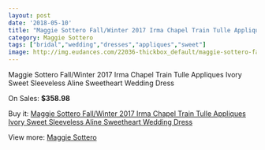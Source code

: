 ```yaml
---
layout: post
date: '2018-05-10'
title: "Maggie Sottero Fall/Winter 2017 Irma Chapel Train Tulle Appliques Ivory Sweet Sleeveless Aline Sweetheart Wedding Dress"
category: Maggie Sottero
tags: ["bridal","wedding","dresses","appliques","sweet"]
image: http://img.eudances.com/22036-thickbox_default/maggie-sottero-fall-winter-2017-irma-chapel-train-tulle-appliques-ivory-sweet-sleeveless-aline-sweetheart-wedding-dress.jpg
---
```

Maggie Sottero Fall/Winter 2017 Irma Chapel Train Tulle Appliques Ivory Sweet Sleeveless Aline Sweetheart Wedding Dress

On Sales: **$358.98**
<a href="https://www.eudances.com/en/maggie-sottero/7063-maggie-sottero-fall-winter-2017-irma-chapel-train-tulle-appliques-ivory-sweet-sleeveless-aline-sweetheart-wedding-dress.html"><amp-img layout="responsive" width="600" height="600" src="//img.eudances.com/22036-thickbox_default/maggie-sottero-fall-winter-2017-irma-chapel-train-tulle-appliques-ivory-sweet-sleeveless-aline-sweetheart-wedding-dress.jpg" alt="Maggie Sottero Fall/Winter 2017 Irma Chapel Train Tulle Appliques Ivory Sweet Sleeveless Aline Sweetheart Wedding Dress 0" /></a>
<a href="https://www.eudances.com/en/maggie-sottero/7063-maggie-sottero-fall-winter-2017-irma-chapel-train-tulle-appliques-ivory-sweet-sleeveless-aline-sweetheart-wedding-dress.html"><amp-img layout="responsive" width="600" height="600" src="//img.eudances.com/22043-thickbox_default/maggie-sottero-fall-winter-2017-irma-chapel-train-tulle-appliques-ivory-sweet-sleeveless-aline-sweetheart-wedding-dress.jpg" alt="Maggie Sottero Fall/Winter 2017 Irma Chapel Train Tulle Appliques Ivory Sweet Sleeveless Aline Sweetheart Wedding Dress 1" /></a>
<a href="https://www.eudances.com/en/maggie-sottero/7063-maggie-sottero-fall-winter-2017-irma-chapel-train-tulle-appliques-ivory-sweet-sleeveless-aline-sweetheart-wedding-dress.html"><amp-img layout="responsive" width="600" height="600" src="//img.eudances.com/22042-thickbox_default/maggie-sottero-fall-winter-2017-irma-chapel-train-tulle-appliques-ivory-sweet-sleeveless-aline-sweetheart-wedding-dress.jpg" alt="Maggie Sottero Fall/Winter 2017 Irma Chapel Train Tulle Appliques Ivory Sweet Sleeveless Aline Sweetheart Wedding Dress 2" /></a>
<a href="https://www.eudances.com/en/maggie-sottero/7063-maggie-sottero-fall-winter-2017-irma-chapel-train-tulle-appliques-ivory-sweet-sleeveless-aline-sweetheart-wedding-dress.html"><amp-img layout="responsive" width="600" height="600" src="//img.eudances.com/22041-thickbox_default/maggie-sottero-fall-winter-2017-irma-chapel-train-tulle-appliques-ivory-sweet-sleeveless-aline-sweetheart-wedding-dress.jpg" alt="Maggie Sottero Fall/Winter 2017 Irma Chapel Train Tulle Appliques Ivory Sweet Sleeveless Aline Sweetheart Wedding Dress 3" /></a>
<a href="https://www.eudances.com/en/maggie-sottero/7063-maggie-sottero-fall-winter-2017-irma-chapel-train-tulle-appliques-ivory-sweet-sleeveless-aline-sweetheart-wedding-dress.html"><amp-img layout="responsive" width="600" height="600" src="//img.eudances.com/22040-thickbox_default/maggie-sottero-fall-winter-2017-irma-chapel-train-tulle-appliques-ivory-sweet-sleeveless-aline-sweetheart-wedding-dress.jpg" alt="Maggie Sottero Fall/Winter 2017 Irma Chapel Train Tulle Appliques Ivory Sweet Sleeveless Aline Sweetheart Wedding Dress 4" /></a>
<a href="https://www.eudances.com/en/maggie-sottero/7063-maggie-sottero-fall-winter-2017-irma-chapel-train-tulle-appliques-ivory-sweet-sleeveless-aline-sweetheart-wedding-dress.html"><amp-img layout="responsive" width="600" height="600" src="//img.eudances.com/22039-thickbox_default/maggie-sottero-fall-winter-2017-irma-chapel-train-tulle-appliques-ivory-sweet-sleeveless-aline-sweetheart-wedding-dress.jpg" alt="Maggie Sottero Fall/Winter 2017 Irma Chapel Train Tulle Appliques Ivory Sweet Sleeveless Aline Sweetheart Wedding Dress 5" /></a>
<a href="https://www.eudances.com/en/maggie-sottero/7063-maggie-sottero-fall-winter-2017-irma-chapel-train-tulle-appliques-ivory-sweet-sleeveless-aline-sweetheart-wedding-dress.html"><amp-img layout="responsive" width="600" height="600" src="//img.eudances.com/22038-thickbox_default/maggie-sottero-fall-winter-2017-irma-chapel-train-tulle-appliques-ivory-sweet-sleeveless-aline-sweetheart-wedding-dress.jpg" alt="Maggie Sottero Fall/Winter 2017 Irma Chapel Train Tulle Appliques Ivory Sweet Sleeveless Aline Sweetheart Wedding Dress 6" /></a>
<a href="https://www.eudances.com/en/maggie-sottero/7063-maggie-sottero-fall-winter-2017-irma-chapel-train-tulle-appliques-ivory-sweet-sleeveless-aline-sweetheart-wedding-dress.html"><amp-img layout="responsive" width="600" height="600" src="//img.eudances.com/22037-thickbox_default/maggie-sottero-fall-winter-2017-irma-chapel-train-tulle-appliques-ivory-sweet-sleeveless-aline-sweetheart-wedding-dress.jpg" alt="Maggie Sottero Fall/Winter 2017 Irma Chapel Train Tulle Appliques Ivory Sweet Sleeveless Aline Sweetheart Wedding Dress 7" /></a>

Buy it: [Maggie Sottero Fall/Winter 2017 Irma Chapel Train Tulle Appliques Ivory Sweet Sleeveless Aline Sweetheart Wedding Dress](https://www.eudances.com/en/maggie-sottero/7063-maggie-sottero-fall-winter-2017-irma-chapel-train-tulle-appliques-ivory-sweet-sleeveless-aline-sweetheart-wedding-dress.html "Maggie Sottero Fall/Winter 2017 Irma Chapel Train Tulle Appliques Ivory Sweet Sleeveless Aline Sweetheart Wedding Dress")

View more: [Maggie Sottero](https://www.eudances.com/en/107-maggie-sottero "Maggie Sottero")